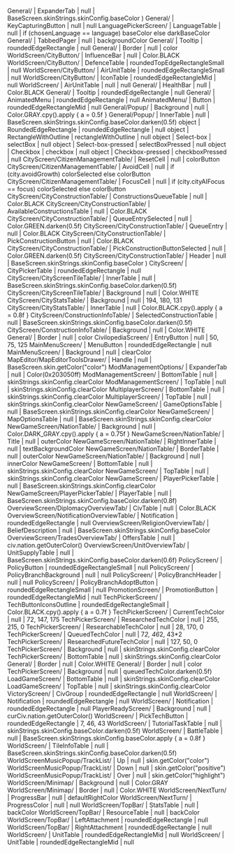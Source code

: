 General/ | ExpanderTab | null | BaseScreen.skinStrings.skinConfig.baseColor ) 
General/ | KeyCapturingButton | null | null
LanguagePickerScreen/ | LanguageTable | null | if (chosenLanguage == language) baseColor else darkBaseColor 
General/ | TabbedPager | null | backgroundColor
General/ | Tooltip | roundedEdgeRectangle | null
General/ | Border | null | color
WorldScreen/CityButton/ | InfluenceBar | null | Color.BLACK
WorldScreen/CityButton/ | DefenceTable | roundedTopEdgeRectangleSmall | null
WorldScreen/CityButton/ | AirUnitTable | roundedEdgeRectangleSmall | null
WorldScreen/CityButton/ | IconTable | roundedEdgeRectangleMid | null
WorldScreen/ | AirUnitTable | null | null
General/ | HealthBar | null | Color.BLACK
General/ | Tooltip | roundedEdgeRectangle | null
General/ | AnimatedMenu | roundedEdgeRectangle | null
AnimatedMenu/ | Button | roundedEdgeRectangleMid | null
General/Popup/ | Background | null | Color.GRAY.cpy().apply { a = 0.5f }
General/Popup/ | InnerTable | null | BaseScreen.skinStrings.skinConfig.baseColor.darken(0.5f) 
object | RoundedEdgeRectangle | roundedEdgeRectangle | null
object | RectangleWithOutline | rectangleWithOutline | null
object | Select-box | selectBox | null
object | Select-box-pressed | selectBoxPressed | null
object | Checkbox | checkbox | null
object | Checkbox-pressed | checkboxPressed | null
CityScreen/CitizenManagementTable/ | ResetCell | null | colorButton 
CityScreen/CitizenManagementTable/ | AvoidCell | null | if (city.avoidGrowth) colorSelected else colorButton 
CityScreen/CitizenManagementTable/ | FocusCell | null | if (city.cityAIFocus == focus) colorSelected else colorButton 
CityScreen/CityConstructionTable/ | ConstructionsQueueTable | null | Color.BLACK 
CityScreen/CityConstructionTable/ | AvailableConstructionsTable | null | Color.BLACK 
CityScreen/CityConstructionTable/ | QueueEntrySelected | null | Color.GREEN.darken(0.5f) 
CityScreen/CityConstructionTable/ | QueueEntry | null | Color.BLACK 
CityScreen/CityConstructionTable/ | PickConstructionButton | null | Color.BLACK 
CityScreen/CityConstructionTable/ | PickConstructionButtonSelected | null | Color.GREEN.darken(0.5f) 
CityScreen/CityConstructionTable/ | Header | null | BaseScreen.skinStrings.skinConfig.baseColor ) 
CityScreen/ | CityPickerTable | roundedEdgeRectangle | null
CityScreen/CityScreenTileTable/ | InnerTable | null | BaseScreen.skinStrings.skinConfig.baseColor.darken(0.5f) 
CityScreen/CityScreenTileTable/ | Background | null | Color.WHITE
CityScreen/CityStatsTable/ | Background | null | 194, 180, 131
CityScreen/CityStatsTable/ | InnerTable | null | Color.BLACK.cpy().apply { a = 0.8f } 
CityScreen/ConstructionInfoTable/ | SelectedConstructionTable | null | BaseScreen.skinStrings.skinConfig.baseColor.darken(0.5f) 
CityScreen/ConstructionInfoTable/ | Background | null | Color.WHITE 
General/ | Border | null | color
CivilopediaScreen/ | EntryButton | null | 50, 75, 125
MainMenuScreen/ | MenuButton | roundedEdgeRectangle | null
MainMenuScreen/ | Background | null | clearColor
MapEditor/MapEditorToolsDrawer/ | Handle | null | BaseScreen.skin.getColor("color") 
ModManagementOptions/ | ExpanderTab | null | Color(0x203050ff) 
ModManagementScreen/ | BottomTable | null | skinStrings.skinConfig.clearColor
ModManagementScreen/ | TopTable | null | skinStrings.skinConfig.clearColor
MultiplayerScreen/ | BottomTable | null | skinStrings.skinConfig.clearColor
MultiplayerScreen/ | TopTable | null | skinStrings.skinConfig.clearColor
NewGameScreen/ | GameOptionsTable | null | BaseScreen.skinStrings.skinConfig.clearColor
NewGameScreen/ | MapOptionsTable | null | BaseScreen.skinStrings.skinConfig.clearColor
NewGameScreen/NationTable/ | Background | null | Color.DARK_GRAY.cpy().apply { a = 0.75f } 
NewGameScreen/NationTable/ | Title | null | outerColor 
NewGameScreen/NationTable/ | RightInnerTable | null | textBackgroundColor 
NewGameScreen/NationTable/ | BorderTable | null | outerColor 
NewGameScreen/NationTable/ | Background | null | innerColor 
NewGameScreen/ | BottomTable | null | skinStrings.skinConfig.clearColor
NewGameScreen/ | TopTable | null | skinStrings.skinConfig.clearColor
NewGameScreen/ | PlayerPickerTable | null | BaseScreen.skinStrings.skinConfig.clearColor
NewGameScreen/PlayerPickerTable/ | PlayerTable | null | BaseScreen.skinStrings.skinConfig.baseColor.darken(0.8f) 
OverviewScreen/DiplomacyOverviewTab/ | CivTable | null | Color.BLACK 
OverviewScreen/NotificationOverviewTable/ | Notification | roundedEdgeRectangle | null
OverviewScreen/ReligionOverviewTab/ | BeliefDescription | null | BaseScreen.skinStrings.skinConfig.baseColor 
OverviewScreen/TradesOverviewTab/ | OffersTable | null | civ.nation.getOuterColor() 
OverviewScreen/UnitOverviewTab/ | UnitSupplyTable | null | BaseScreen.skinStrings.skinConfig.baseColor.darken(0.6f) 
PolicyScreen/ | PolicyButton | roundedEdgeRectangleSmall | null
PolicyScreen/ | PolicyBranchBackground | null | null
PolicyScreen/ | PolicyBranchHeader | null | null
PolicyScreen/ | PolicyBranchAdoptButton | roundedEdgeRectangleSmall | null
PromotionScreen/ | PromotionButton | roundedEdgeRectangleMid | null
TechPickerScreen/ | TechButtonIconsOutline | roundedEdgeRectangleSmall | Color.BLACK.cpy().apply { a = 0.7f } 
TechPickerScreen/ | CurrentTechColor | null | 72, 147, 175
TechPickerScreen/ | ResearchedTechColor | null | 255, 215, 0
TechPickerScreen/ | ResearchableTechColor | null | 28, 170, 0
TechPickerScreen/ | QueuedTechColor | null | 7*2, 46*2, 43*2
TechPickerScreen/ | ResearchedFutureTechColor | null | 127, 50, 0
TechPickerScreen/ | Background | null | skinStrings.skinConfig.clearColor
TechPickerScreen/ | BottomTable | null | skinStrings.skinConfig.clearColor
General/ | Border | null | Color.WHITE
General/ | Border | null | color
TechPickerScreen/ | Background | null | queuedTechColor.darken(0.5f)
LoadGameScreen/ | BottomTable | null | skinStrings.skinConfig.clearColor
LoadGameScreen/ | TopTable | null | skinStrings.skinConfig.clearColor
VictoryScreen/ | CivGroup | roundedEdgeRectangle | null
WorldScreen/ | Notification | roundedEdgeRectangle | null
WorldScreen/ | Notification | roundedEdgeRectangle | null
PlayerReadyScreen/ | Background | null | curCiv.nation.getOuterColor() 
WorldScreen/ | PickTechButton | roundedEdgeRectangle | 7, 46, 43
WorldScreen/ | TutorialTaskTable | null | skinStrings.skinConfig.baseColor.darken(0.5f)
WorldScreen/ | BattleTable | null | BaseScreen.skinStrings.skinConfig.baseColor.apply { a = 0.8f } 
WorldScreen/ | TileInfoTable | null | BaseScreen.skinStrings.skinConfig.baseColor.darken(0.5f) 
WorldScreenMusicPopup/TrackList/ | Up | null | skin.getColor("color")
WorldScreenMusicPopup/TrackList/ | Down | null | skin.getColor("positive")
WorldScreenMusicPopup/TrackList/ | Over | null | skin.getColor("highlight")
WorldScreen/Minimap/ | Background | null | Color.GRAY 
WorldScreen/Minimap/ | Border | null | Color.WHITE 
WorldScreen/NextTurn/ | ProgressBar | null | defaultRightColor
WorldScreen/NextTurn/ | ProgressColor | null | null
WorldScreen/TopBar/ | StatsTable | null | backColor
WorldScreen/TopBar/ | ResourceTable | null | backColor
WorldScreen/TopBar/ | LeftAttachment | roundedEdgeRectangle | null
WorldScreen/TopBar/ | RightAttachment | roundedEdgeRectangle | null
WorldScreen/ | UnitTable | roundedEdgeRectangleMid | null
WorldScreen/ | UnitTable | roundedEdgeRectangleMid | null

